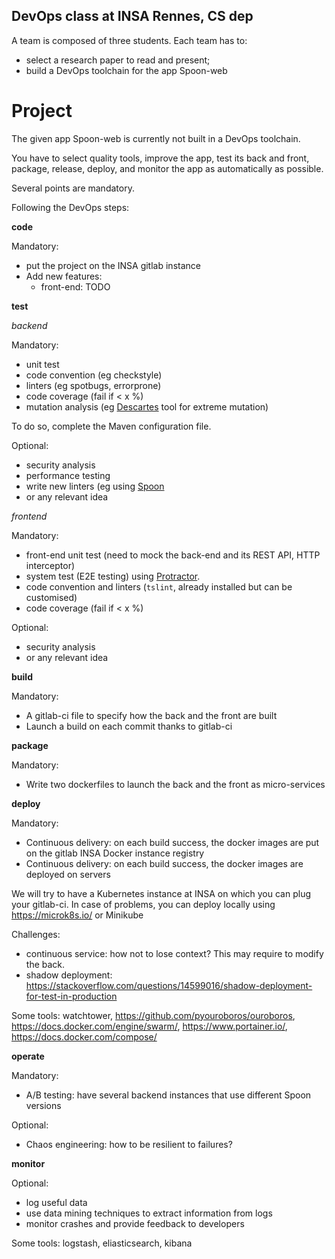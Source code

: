 
## DevOps class at INSA Rennes, CS dep

A team is composed of three students.
Each team has to:
 - select a research paper to read and present;
 - build a DevOps toolchain for the app Spoon-web

# Project

The given app Spoon-web is currently not built in a DevOps toolchain.

You have to select quality tools, improve the app, test its back and front, package, release, deploy, and monitor the app as automatically as possible.

Several points are mandatory.

Following the DevOps steps:

**code**

Mandatory: 
 - put the project on the INSA gitlab instance
 - Add new features:
    - front-end: TODO


**test**

*backend*

Mandatory:
- unit test
- code convention (eg checkstyle)
- linters (eg spotbugs, errorprone)
- code coverage (fail if < x %)
- mutation analysis (eg [Descartes](https://github.com/STAMP-project/pitest-descartes/) tool for extreme mutation)

To do so, complete the Maven configuration file.

Optional:
- security analysis
- performance testing
- write new linters (eg using [Spoon](https://github.com/INRIA/spoon)
- or any relevant idea


*frontend*

Mandatory:
- front-end unit test (need to mock the back-end and its REST API, HTTP interceptor)
- system test (E2E testing) using [Protractor](https://www.protractortest.org).
- code convention and linters (`tslint`, already installed but can be customised)
- code coverage (fail if < x %)


Optional:
- security analysis
- or any relevant idea


**build**


Mandatory:
- A gitlab-ci file to specify how the back and the front are built
- Launch a build on each commit thanks to gitlab-ci


**package**


Mandatory:
- Write two dockerfiles to launch the back and the front as micro-services



**deploy**

Mandatory:
- Continuous delivery: on each build success, the docker images are put on the gitlab INSA Docker instance registry
- Continuous delivery: on each build success, the docker images are deployed on servers

We will try to have a Kubernetes instance at INSA on which you can plug your gitlab-ci.
In case of problems, you can deploy locally using https://microk8s.io/ or Minikube


Challenges:
- continuous service: how not to lose context? This may require to modify the back.
- shadow deployment: https://stackoverflow.com/questions/14599016/shadow-deployment-for-test-in-production

Some tools: watchtower, https://github.com/pyouroboros/ouroboros, https://docs.docker.com/engine/swarm/, https://www.portainer.io/, https://docs.docker.com/compose/

**operate**

Mandatory:
- A/B testing: have several backend instances that use different Spoon versions

Optional: 
- Chaos engineering: how to be resilient to failures?



**monitor**

Optional: 
- log useful data
- use data mining techniques to extract information from logs
- monitor crashes and provide feedback to developers

Some tools: logstash, eliasticsearch, kibana



